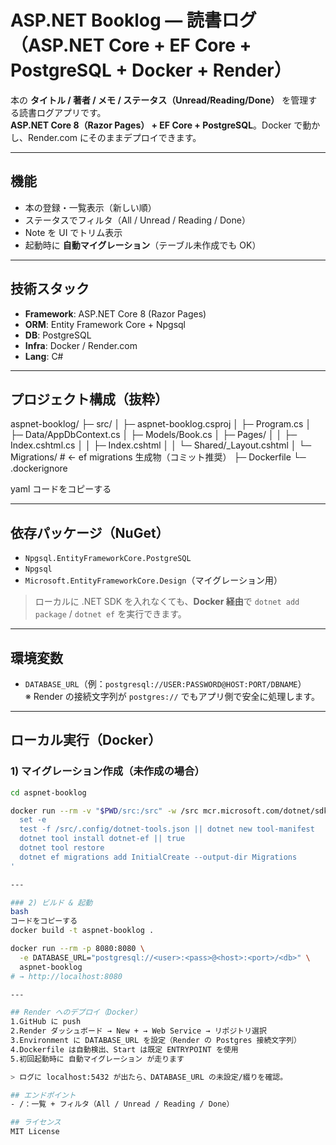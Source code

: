 # ASP.NET Booklog — 読書ログ（ASP.NET Core + EF Core + PostgreSQL + Docker + Render）

本の **タイトル / 著者 / メモ / ステータス（Unread/Reading/Done）** を管理する読書ログアプリです。  
**ASP.NET Core 8（Razor Pages） + EF Core + PostgreSQL**。Docker で動かし、Render.com にそのままデプロイできます。

---

## 機能
- 本の登録・一覧表示（新しい順）
- ステータスでフィルタ（All / Unread / Reading / Done）
- Note を UI でトリム表示
- 起動時に **自動マイグレーション**（テーブル未作成でも OK）

---

## 技術スタック
- **Framework**: ASP.NET Core 8 (Razor Pages)
- **ORM**: Entity Framework Core + Npgsql
- **DB**: PostgreSQL
- **Infra**: Docker / Render.com
- **Lang**: C#

---

## プロジェクト構成（抜粋）
aspnet-booklog/
├─ src/
│ ├─ aspnet-booklog.csproj
│ ├─ Program.cs
│ ├─ Data/AppDbContext.cs
│ ├─ Models/Book.cs
│ ├─ Pages/
│ │ ├─ Index.cshtml.cs
│ │ ├─ Index.cshtml
│ │ └─ Shared/_Layout.cshtml
│ └─ Migrations/ # ← ef migrations 生成物（コミット推奨）
├─ Dockerfile
└─ .dockerignore

yaml
コードをコピーする

---

## 依存パッケージ（NuGet）
- `Npgsql.EntityFrameworkCore.PostgreSQL`
- `Npgsql`
- `Microsoft.EntityFrameworkCore.Design`（マイグレーション用）

> ローカルに .NET SDK を入れなくても、**Docker 経由**で `dotnet add package` / `dotnet ef` を実行できます。

---

## 環境変数
- `DATABASE_URL`（例：`postgresql://USER:PASSWORD@HOST:PORT/DBNAME`）  
  ※ Render の接続文字列が `postgres://` でもアプリ側で安全に処理します。

---

## ローカル実行（Docker）

### 1) マイグレーション作成（未作成の場合）
```bash
cd aspnet-booklog

docker run --rm -v "$PWD/src:/src" -w /src mcr.microsoft.com/dotnet/sdk:8.0 bash -lc '
  set -e
  test -f /src/.config/dotnet-tools.json || dotnet new tool-manifest
  dotnet tool install dotnet-ef || true
  dotnet tool restore
  dotnet ef migrations add InitialCreate --output-dir Migrations
'

---

### 2) ビルド & 起動
bash
コードをコピーする
docker build -t aspnet-booklog .

docker run --rm -p 8080:8080 \
  -e DATABASE_URL="postgresql://<user>:<pass>@<host>:<port>/<db>" \
  aspnet-booklog
# → http://localhost:8080

---

## Render へのデプロイ（Docker）
1.GitHub に push
2.Render ダッシュボード → New + → Web Service → リポジトリ選択
3.Environment に DATABASE_URL を設定（Render の Postgres 接続文字列）
4.Dockerfile は自動検出、Start は既定 ENTRYPOINT を使用
5.初回起動時に 自動マイグレーション が走ります

> ログに localhost:5432 が出たら、DATABASE_URL の未設定/綴りを確認。

## エンドポイント
- /：一覧 + フィルタ（All / Unread / Reading / Done）

## ライセンス
MIT License